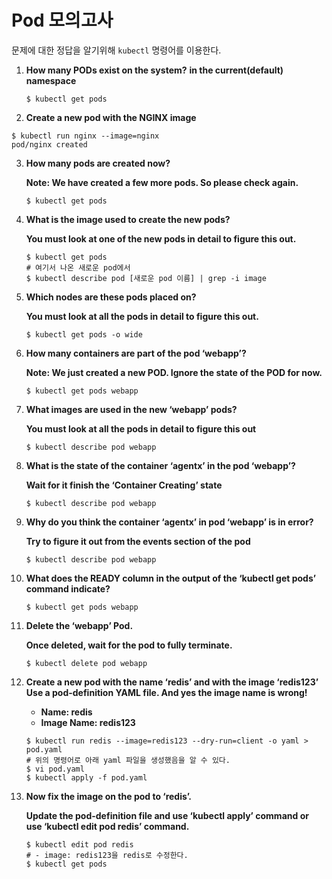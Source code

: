 # Pod 모의고사



문제에 대한 정답을 알기위해  `kubectl` 명령어를 이용한다.

1. **How many PODs exist on the system?**
   **in the current(default) namespace**

   ```
   $ kubectl get pods
   ```

   

2.  **Create a new pod with the NGINX image**

   ```
   $ kubectl run nginx --image=nginx
   pod/nginx created
   ```

   

3. **How many pods are created now?**

   **Note: We have created a few more pods. So please check again.**

   ```
   $ kubectl get pods
   ```

   

4. **What is the image used to create the new pods?**

   **You must look at one of the new pods in detail to figure this out.**

   ```
   $ kubectl get pods
   # 여기서 나온 새로운 pod에서
   $ kubectl describe pod [새로운 pod 이름] | grep -i image
   ```

   

5. **Which nodes are these pods placed on?**

   **You must look at all the pods in detail to figure this out.**

   ```
   $ kubectl get pods -o wide
   ```



6. **How many containers are part of the pod ‘webapp’?**

   **Note: We just created a new POD. Ignore the state of the POD for now.**

   ```
   $ kubectl get pods webapp
   ```



7. **What images are used in the new ‘webapp’ pods?**

   **You must look at all the pods in detail to figure this out**

   ```
   $ kubectl describe pod webapp
   ```



8. **What is the state of the container ‘agentx’ in the pod ‘webapp’?**

   **Wait for it finish the ‘Container Creating’ state**

   ```
   $ kubectl describe pod webapp
   ```



9. **Why do you think the container ‘agentx’ in pod ‘webapp’ is in error?**

   **Try to figure it out from the events section of the pod**

   ```
   $ kubectl describe pod webapp
   ```

   

10. **What does the READY column in the output of the ‘kubectl get pods’ command indicate?**

    ```
    $ kubectl get pods webapp
    ```



11. **Delete the ‘webapp’ Pod.**

    **Once deleted, wait for the pod to fully terminate.**

    ```
    $ kubectl delete pod webapp
    ```

    

12. **Create a new pod with the name ‘redis’ and with the image ‘redis123’**
    **Use a pod-definition YAML file. And yes the image name is wrong!**

    - **Name: redis**
    - **Image Name: redis123**

    ```
    $ kubectl run redis --image=redis123 --dry-run=client -o yaml > pod.yaml
    # 위의 명령어로 아래 yaml 파일을 생성했음을 알 수 있다.
    $ vi pod.yaml
    $ kubectl apply -f pod.yaml
    ```



13. **Now fix the image on the pod to ‘redis’.**

    **Update the pod-definition file and use ‘kubectl apply’ command or use ‘kubectl edit pod redis’ command.**

    ```
    $ kubectl edit pod redis
    # - image: redis123을 redis로 수정한다.
    $ kubectl get pods
    ```


